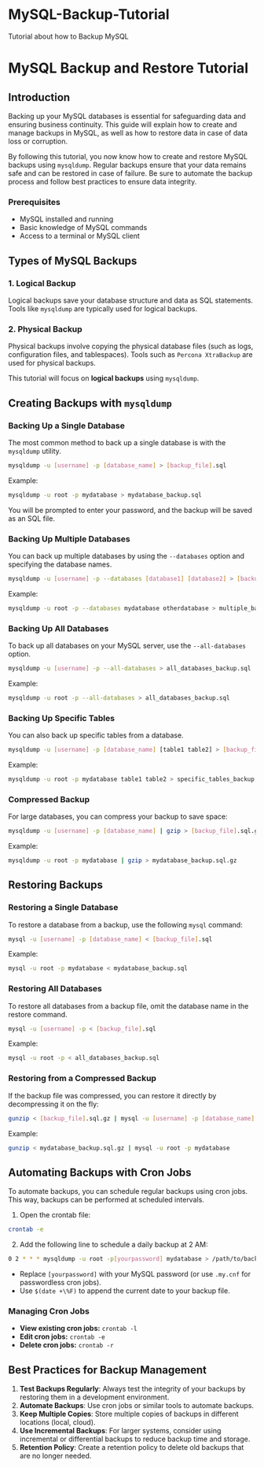 # MySQL-Backup-Tutorial
Tutorial about how to Backup MySQL

# MySQL Backup and Restore Tutorial

## Introduction

Backing up your MySQL databases is essential for safeguarding data and ensuring business continuity. This guide will explain how to create and manage backups in MySQL, as well as how to restore data in case of data loss or corruption.

By following this tutorial, you now know how to create and restore MySQL backups using `mysqldump`. Regular backups ensure that your data remains safe and can be restored in case of failure. Be sure to automate the backup process and follow best practices to ensure data integrity.

### Prerequisites

- MySQL installed and running
- Basic knowledge of MySQL commands
- Access to a terminal or MySQL client

## Types of MySQL Backups

### 1. Logical Backup

Logical backups save your database structure and data as SQL statements. Tools like `mysqldump` are typically used for logical backups.

### 2. Physical Backup

Physical backups involve copying the physical database files (such as logs, configuration files, and tablespaces). Tools such as `Percona XtraBackup` are used for physical backups.

This tutorial will focus on **logical backups** using `mysqldump`.

## Creating Backups with `mysqldump`

### Backing Up a Single Database

The most common method to back up a single database is with the `mysqldump` utility.

```bash
mysqldump -u [username] -p [database_name] > [backup_file].sql
```

Example:

```bash
mysqldump -u root -p mydatabase > mydatabase_backup.sql
```

You will be prompted to enter your password, and the backup will be saved as an SQL file.

### Backing Up Multiple Databases

You can back up multiple databases by using the `--databases` option and specifying the database names.

```bash
mysqldump -u [username] -p --databases [database1] [database2] > [backup_file].sql
```

Example:

```bash
mysqldump -u root -p --databases mydatabase otherdatabase > multiple_backup.sql
```

### Backing Up All Databases

To back up all databases on your MySQL server, use the `--all-databases` option.

```bash
mysqldump -u [username] -p --all-databases > all_databases_backup.sql
```

Example:

```bash
mysqldump -u root -p --all-databases > all_databases_backup.sql
```

### Backing Up Specific Tables

You can also back up specific tables from a database.

```bash
mysqldump -u [username] -p [database_name] [table1 table2] > [backup_file].sql
```

Example:

```bash
mysqldump -u root -p mydatabase table1 table2 > specific_tables_backup.sql
```

### Compressed Backup

For large databases, you can compress your backup to save space:

```bash
mysqldump -u [username] -p [database_name] | gzip > [backup_file].sql.gz
```

Example:

```bash
mysqldump -u root -p mydatabase | gzip > mydatabase_backup.sql.gz
```

## Restoring Backups

### Restoring a Single Database

To restore a database from a backup, use the following `mysql` command:

```bash
mysql -u [username] -p [database_name] < [backup_file].sql
```

Example:

```bash
mysql -u root -p mydatabase < mydatabase_backup.sql
```

### Restoring All Databases

To restore all databases from a backup file, omit the database name in the restore command.

```bash
mysql -u [username] -p < [backup_file].sql
```

Example:

```bash
mysql -u root -p < all_databases_backup.sql
```

### Restoring from a Compressed Backup

If the backup file was compressed, you can restore it directly by decompressing it on the fly:

```bash
gunzip < [backup_file].sql.gz | mysql -u [username] -p [database_name]
```

Example:

```bash
gunzip < mydatabase_backup.sql.gz | mysql -u root -p mydatabase
```

## Automating Backups with Cron Jobs

To automate backups, you can schedule regular backups using cron jobs. This way, backups can be performed at scheduled intervals.

1. Open the crontab file:

```bash
crontab -e
```

2. Add the following line to schedule a daily backup at 2 AM:

```bash
0 2 * * * mysqldump -u root -p[yourpassword] mydatabase > /path/to/backup/mydatabase_backup_$(date +\%F).sql
```

- Replace `[yourpassword]` with your MySQL password (or use `.my.cnf` for passwordless cron jobs).
- Use `$(date +\%F)` to append the current date to your backup file.

### Managing Cron Jobs

- **View existing cron jobs:** `crontab -l`
- **Edit cron jobs:** `crontab -e`
- **Delete cron jobs:** `crontab -r`

## Best Practices for Backup Management

1. **Test Backups Regularly**: Always test the integrity of your backups by restoring them in a development environment.
2. **Automate Backups**: Use cron jobs or similar tools to automate backups.
3. **Keep Multiple Copies**: Store multiple copies of backups in different locations (local, cloud).
4. **Use Incremental Backups**: For larger systems, consider using incremental or differential backups to reduce backup time and storage.
5. **Retention Policy**: Create a retention policy to delete old backups that are no longer needed.
